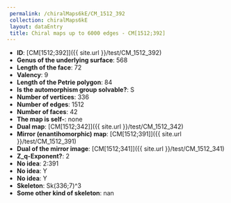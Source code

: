 ```yaml
--- 
 permalink: /chiralMaps6kE/CM_1512_392 
 collection: chiralMaps6kE
 layout: dataEntry
 title: Chiral maps up to 6000 edges - CM[1512;392]
---
```


- **ID**: [CM[1512;392]]({{ site.url }}/test/CM_1512_392)
- **Genus of the underlying surface**: 568
- **Length of the face**: 72
- **Valency**: 9
- **Length of the Petrie polygon**: 84
- **Is the automorphism group solvable?**: S
- **Number of vertices**: 336
- **Number of edges**: 1512
- **Number of faces**: 42
- **The map is self-**: none
- **Dual map**: [CM[1512;342]]({{ site.url }}/test/CM_1512_342)
- **Mirror (enantihomorphic) map**: [CM[1512;391]]({{ site.url }}/test/CM_1512_391)
- **Dual of the mirror image**: [CM[1512;341]]({{ site.url }}/test/CM_1512_341)
- **Z_q-Exponent?**: 2
- **No idea**:  2:391
- **No idea**: Y
- **No idea**: Y
- **Skeleton**: Sk(336;7)^3
- **Some other kind of skeleton**: nan
